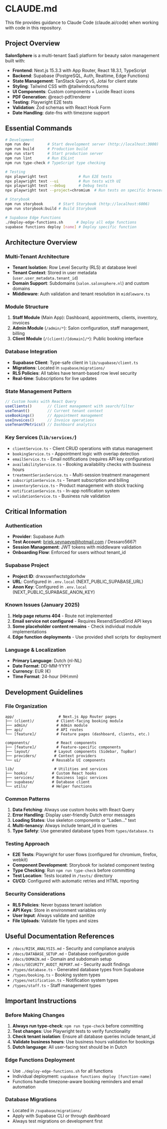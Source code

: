 # CLAUDE.md

This file provides guidance to Claude Code (claude.ai/code) when working with code in this repository.

## Project Overview

**SalonSphere** is a multi-tenant SaaS platform for beauty salon management built with:
- **Frontend**: Next.js 15.3.3 with App Router, React 18.3.1, TypeScript
- **Backend**: Supabase (PostgreSQL, Auth, Realtime, Edge Functions)
- **State Management**: TanStack Query v5, Jotai for client state
- **Styling**: Tailwind CSS with @tailwindcss/forms
- **UI Components**: Custom components + Lucide React icons
- **PDF Generation**: @react-pdf/renderer
- **Testing**: Playwright E2E tests
- **Validation**: Zod schemas with React Hook Form
- **Date Handling**: date-fns with timezone support

## Essential Commands

```bash
# Development
npm run dev        # Start development server (http://localhost:3000)
npm run build      # Production build
npm run start      # Start production server
npm run lint       # Run ESLint
npm run type-check # TypeScript type checking

# Testing
npx playwright test              # Run E2E tests
npx playwright test --ui         # Run tests with UI
npx playwright test --debug      # Debug tests
npx playwright test --project=chromium  # Run tests on specific browser

# Storybook
npm run storybook       # Start Storybook (http://localhost:6006)
npm run storybook:build # Build Storybook

# Supabase Edge Functions
./deploy-edge-functions.sh      # Deploy all edge functions
supabase functions deploy [name] # Deploy specific function
```

## Architecture Overview

### Multi-Tenant Architecture
- **Tenant Isolation**: Row Level Security (RLS) at database level
- **Tenant Context**: Stored in user metadata (`user.user_metadata.tenant_id`)
- **Domain Support**: Subdomains (`salon.salonsphere.nl`) and custom domains
- **Middleware**: Auth validation and tenant resolution in `middleware.ts`

### Module Structure
1. **Staff Module** (Main App): Dashboard, appointments, clients, inventory, invoices
2. **Admin Module** (`/admin/*`): Salon configuration, staff management, billing
3. **Client Module** (`/(client)/[domain]/*`): Public booking interface

### Database Integration
- **Supabase Client**: Type-safe client in `lib/supabase/client.ts`
- **Migrations**: Located in `supabase/migrations/`
- **RLS Policies**: All tables have tenant-based row level security
- **Real-time**: Subscriptions for live updates

### State Management Pattern
```typescript
// Custom hooks with React Query
useClients()       // Client management with search/filter
useTenant()        // Current tenant context
useBookings()      // Appointment management
useInvoices()      // Invoice operations
useTenantMetrics() // Dashboard analytics
```

### Key Services (`lib/services/`)
- `clientService.ts` - Client CRUD operations with status management
- `bookingService.ts` - Appointment logic with overlap detection
- `emailService.ts` - Email notifications (requires API key configuration)
- `availabilityService.ts` - Booking availability checks with business hours
- `treatmentSeriesService.ts` - Multi-session treatment management
- `subscriptionService.ts` - Tenant subscription and billing
- `inventoryService.ts` - Product management with stock tracking
- `notificationService.ts` - In-app notification system
- `validationService.ts` - Business rule validation

## Critical Information

### Authentication
- **Provider**: Supabase Auth
- **Test Account**: briek.seynaeve@hotmail.com / Dessaro5667!
- **Session Management**: JWT tokens with middleware validation
- **Onboarding Flow**: Enforced for users without tenant_id

### Supabase Project
- **Project ID**: drwxswnfwctstgdorhdw
- **URL**: Configured in `.env.local` (NEXT_PUBLIC_SUPABASE_URL)
- **Anon Key**: Configured in `.env.local` (NEXT_PUBLIC_SUPABASE_ANON_KEY)

### Known Issues (January 2025)
1. **Help page returns 404** - Route not implemented
2. **Email service not configured** - Requires Resend/SendGrid API keys
3. **Some placeholder content remains** - Check individual module implementations
4. **Edge function deployments** - Use provided shell scripts for deployment

### Language & Localization
- **Primary Language**: Dutch (nl-NL)
- **Date Format**: DD-MM-YYYY
- **Currency**: EUR (€)
- **Time Format**: 24-hour (HH:mm)

## Development Guidelines

### File Organization
```
app/                    # Next.js App Router pages
├── (client)/          # Client-facing booking module
├── admin/             # Admin module
├── api/               # API routes
└── [feature]/         # Feature pages (dashboard, clients, etc.)

components/            # React components
├── [feature]/         # Feature-specific components
├── layout/           # Layout components (Sidebar, TopBar)
├── providers/        # Context providers
└── ui/              # Reusable UI components

lib/                  # Utilities and services
├── hooks/           # Custom React hooks
├── services/        # Business logic services
├── supabase/        # Database client
└── utils/           # Helper functions
```

### Common Patterns
1. **Data Fetching**: Always use custom hooks with React Query
2. **Error Handling**: Display user-friendly Dutch error messages
3. **Loading States**: Use skeleton components or "Laden..." text
4. **Multi-tenancy**: Always include tenant_id in queries
5. **Type Safety**: Use generated database types from `types/database.ts`

### Testing Approach
- **E2E Tests**: Playwright for user flows (configured for chromium, firefox, webkit)
- **Component Development**: Storybook for isolated component testing
- **Type Checking**: Run `npm run type-check` before committing
- **Test Location**: Tests located in `/tests/` directory
- **CI/CD**: Configured with automatic retries and HTML reporting

### Security Considerations
- **RLS Policies**: Never bypass tenant isolation
- **API Keys**: Store in environment variables only
- **User Input**: Always validate and sanitize
- **File Uploads**: Validate file types and sizes

## Useful Documentation References

- `/docs/RISK_ANALYSIS.md` - Security and compliance analysis
- `/docs/DATABASE_SETUP.md` - Database configuration guide
- `/docs/DOMAIN.md` - Domain and subdomain setup
- `/docs/SECURITY_AUDIT_REPORT.md` - Security audit findings
- `/types/database.ts` - Generated database types from Supabase
- `/types/booking.ts` - Booking system types
- `/types/notification.ts` - Notification system types
- `/types/staff.ts` - Staff management types

## Important Instructions

### Before Making Changes
1. **Always run type-check**: `npm run type-check` before committing
2. **Test changes**: Use Playwright tests to verify functionality
3. **Check tenant isolation**: Ensure all database queries include tenant_id
4. **Validate business hours**: Use business hours validation for bookings
5. **Dutch language**: All user-facing text should be in Dutch

### Edge Functions Deployment
- Use `./deploy-edge-functions.sh` for all functions
- Individual deployment: `supabase functions deploy [function-name]`
- Functions handle timezone-aware booking reminders and email automation

### Database Migrations
- Located in `/supabase/migrations/`
- Apply with Supabase CLI or through dashboard
- Always test migrations on development first